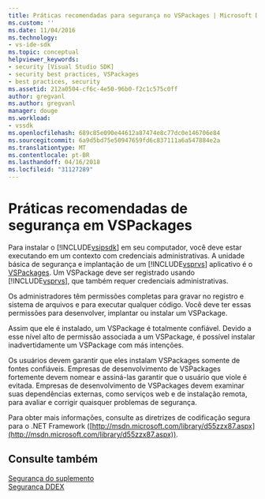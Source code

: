 ```yaml
---
title: Práticas recomendadas para segurança no VSPackages | Microsoft Docs
ms.custom: ''
ms.date: 11/04/2016
ms.technology:
- vs-ide-sdk
ms.topic: conceptual
helpviewer_keywords:
- security [Visual Studio SDK]
- security best practices, VSPackages
- best practices, security
ms.assetid: 212a0504-cf6c-4e50-96b0-f2c1c575c0ff
author: gregvanl
ms.author: gregvanl
manager: douge
ms.workload:
- vssdk
ms.openlocfilehash: 689c85e090e44612a87474e8c77dc0e146706e84
ms.sourcegitcommit: 6a9d5bd75e50947659fd6c837111a6a547884e2a
ms.translationtype: MT
ms.contentlocale: pt-BR
ms.lasthandoff: 04/16/2018
ms.locfileid: "31127289"
---
```

# <a name="best-practices-for-security-in-vspackages"></a>Práticas recomendadas de segurança em VSPackages
Para instalar o [!INCLUDE[vsipsdk](../../extensibility/includes/vsipsdk_md.md)] em seu computador, você deve estar executando em um contexto com credenciais administrativas. A unidade básica de segurança e implantação de um [!INCLUDE[vsprvs](../../code-quality/includes/vsprvs_md.md)] aplicativo é o [VSPackages](../../extensibility/internals/vspackages.md). Um VSPackage deve ser registrado usando [!INCLUDE[vsprvs](../../code-quality/includes/vsprvs_md.md)], que também requer credenciais administrativas.  
  
 Os administradores têm permissões completas para gravar no registro e sistema de arquivos e para executar qualquer código. Você deve ter essas permissões para desenvolver, implantar ou instalar um VSPackage.  
  
 Assim que ele é instalado, um VSPackage é totalmente confiável. Devido a esse nível alto de permissão associada a um VSPackage, é possível instalar inadvertidamente um VSPackage com más intenções.  
  
 Os usuários devem garantir que eles instalam VSPackages somente de fontes confiáveis. Empresas de desenvolvimento de VSPackages fortemente devem nomear e assiná-las garantir que o usuário que viole é evitada. Empresas de desenvolvimento de VSPackages devem examinar suas dependências externas, como serviços web e de instalação remota, para avaliar e corrigir quaisquer problemas de segurança.  
  
 Para obter mais informações, consulte as diretrizes de codificação segura para o .NET Framework ([http://msdn.microsoft.com/library/d55zzx87.aspx](http://msdn.microsoft.com/library/d55zzx87.aspx)).  
  
## <a name="see-also"></a>Consulte também  
 [Segurança do suplemento](http://msdn.microsoft.com/Library/44a5c651-6246-4310-b371-65378917c799)   
 [Segurança DDEX](http://msdn.microsoft.com/en-us/44a52a70-5c98-450e-993d-4a3b32f69ba8)
